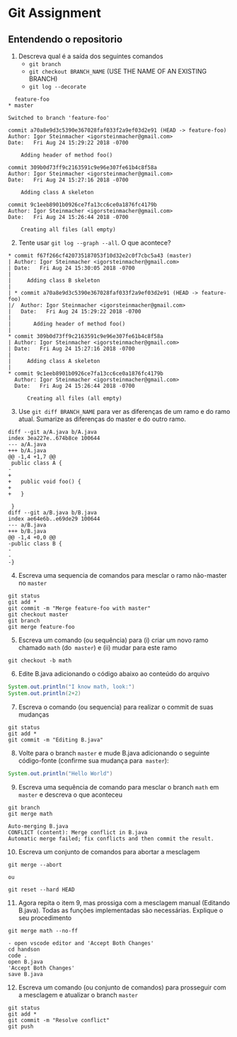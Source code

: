 # Git Assignment

## Entendendo o repositorio

1. Descreva qual é a saída dos seguintes comandos
    -  `git branch` 
    -  `git checkout BRANCH_NAME` (USE THE NAME OF AN EXISTING BRANCH)
    -  `git log --decorate`

```
  feature-foo
* master
```

```
Switched to branch 'feature-foo'
```

```
commit a70a8e9d3c5390e367028faf033f2a9ef03d2e91 (HEAD -> feature-foo)
Author: Igor Steinmacher <igorsteinmacher@gmail.com>
Date:   Fri Aug 24 15:29:22 2018 -0700

    Adding header of method foo()

commit 309b0d73ff9c2163591c9e96e307fe61b4c8f58a
Author: Igor Steinmacher <igorsteinmacher@gmail.com>
Date:   Fri Aug 24 15:27:16 2018 -0700

    Adding class A skeleton

commit 9c1eeb8901b0926ce7fa13cc6ce0a1876fc4179b
Author: Igor Steinmacher <igorsteinmacher@gmail.com>
Date:   Fri Aug 24 15:26:44 2018 -0700

    Creating all files (all empty)
```

2. Tente usar `git log --graph --all`. O que acontece?
```
* commit f67f266cf420735187053f10d32e2c0f7cbc5a43 (master)
| Author: Igor Steinmacher <igorsteinmacher@gmail.com>
| Date:   Fri Aug 24 15:30:05 2018 -0700
| 
|     Adding class B skeleton
|   
| * commit a70a8e9d3c5390e367028faf033f2a9ef03d2e91 (HEAD -> feature-foo)
|/  Author: Igor Steinmacher <igorsteinmacher@gmail.com>
|   Date:   Fri Aug 24 15:29:22 2018 -0700
|   
|       Adding header of method foo()
| 
* commit 309b0d73ff9c2163591c9e96e307fe61b4c8f58a
| Author: Igor Steinmacher <igorsteinmacher@gmail.com>
| Date:   Fri Aug 24 15:27:16 2018 -0700
| 
|     Adding class A skeleton
| 
* commit 9c1eeb8901b0926ce7fa13cc6ce0a1876fc4179b
  Author: Igor Steinmacher <igorsteinmacher@gmail.com>
  Date:   Fri Aug 24 15:26:44 2018 -0700
  
      Creating all files (all empty)
```

3. Use `git diff BRANCH_NAME`  para ver as diferenças de um ramo e do ramo atual.
   Sumarize as diferenças do master e do outro ramo.

```
diff --git a/A.java b/A.java
index 3ea227e..674b8ce 100644
--- a/A.java
+++ b/A.java
@@ -1,4 +1,7 @@
 public class A {
-
+   
+   public void foo() {
+   
+   }
 
 }
diff --git a/B.java b/B.java
index ae64e6b..e69de29 100644
--- a/B.java
+++ b/B.java
@@ -1,4 +0,0 @@
-public class B {
-
-
-}
```

4. Escreva uma sequencia de comandos para mesclar o ramo não-master no `master`

```
git status
git add *
git commit -m "Merge feature-foo with master"
git checkout master
git branch
git merge feature-foo
```


5. Escreva um comando (ou sequência) para (i) criar um novo ramo chamado `math` (do` master`)
e (ii) mudar para este ramo

```
git checkout -b math

```
   
6. Edite B.java adicionando o código abaixo ao conteúdo do arquivo
```java
System.out.println("I know math, look:")
System.out.println(2+2)
```

7. Escreva o comando (ou sequencia) para realizar o commit de suas mudanças
```
git status
git add *
git commit -m "Editing B.java"

```

8. Volte para o branch `master` e mude B.java adicionando o seguinte código-fonte (confirme sua mudança para` master`):
```java
System.out.println("Hello World")
```

9. Escreva uma sequência de comando para mesclar o branch `math` em` master` e descreva o que aconteceu
```
git branch
git merge math
```
```
Auto-merging B.java
CONFLICT (content): Merge conflict in B.java
Automatic merge failed; fix conflicts and then commit the result.
```
   
10. Escreva um conjunto de comandos para abortar a mesclagem
```
git merge --abort

ou

git reset --hard HEAD
```
   
11. Agora repita o item 9, mas prossiga com a mesclagem manual (Editando B.java). Todas as funções implementadas são necessárias. Explique o seu procedimento
```
git merge math --no-ff
```

```
- open vscode editor and 'Accept Both Changes'
cd handson
code .
open B.java
'Accept Both Changes'
save B.java
```

12. Escreva um comando (ou conjunto de comandos) para prosseguir com a mesclagem e atualizar o branch `master`
```
git status
git add *
git commit -m "Resolve conflict"
git push
```


